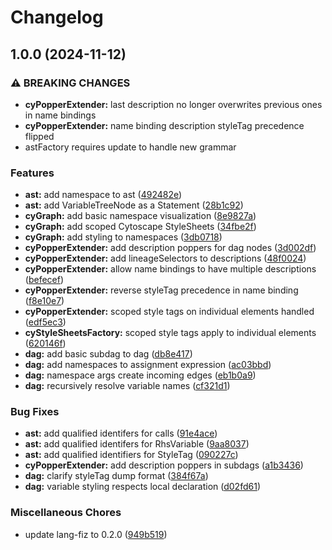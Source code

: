 # Changelog

## 1.0.0 (2024-11-12)


### ⚠ BREAKING CHANGES

* **cyPopperExtender:** last description no longer overwrites previous ones in name bindings
* **cyPopperExtender:** name binding description styleTag precedence flipped
* astFactory requires update to handle new grammar

### Features

* **ast:** add namespace to ast ([492482e](https://github.com/formulavize/formulavize/commit/492482e66fb4a34adcc58fdf96efa1a67074a84e))
* **ast:** add VariableTreeNode as a Statement ([28b1c92](https://github.com/formulavize/formulavize/commit/28b1c92409d45976cb273f20277688a138683795))
* **cyGraph:** add basic namespace visualization ([8e9827a](https://github.com/formulavize/formulavize/commit/8e9827a527828950b6ecf6b13be8c387d1f88d6d))
* **cyGraph:** add scoped Cytoscape StyleSheets ([34fbe2f](https://github.com/formulavize/formulavize/commit/34fbe2f7a8bea721dc05387b31eb0ac1ed555b48))
* **cyGraph:** add styling to namespaces ([3db0718](https://github.com/formulavize/formulavize/commit/3db0718543a84fd22b1d4122b47df5c128de63d9))
* **cyPopperExtender:** add description poppers for dag nodes ([3d002df](https://github.com/formulavize/formulavize/commit/3d002df5d5ed128a73a3c8b4c78ceeb4591e3f56))
* **cyPopperExtender:** add lineageSelectors to descriptions ([48f0024](https://github.com/formulavize/formulavize/commit/48f002458f4b971e82fef638cc01b07efc51ca80))
* **cyPopperExtender:** allow name bindings to have multiple descriptions ([befecef](https://github.com/formulavize/formulavize/commit/befecef232f095dae399fa2be8713bf772c84c9b))
* **cyPopperExtender:** reverse styleTag precedence in name binding ([f8e10e7](https://github.com/formulavize/formulavize/commit/f8e10e7f17beb169e9b1fea7adf21f005619b98b))
* **cyPopperExtender:** scoped style tags on individual elements handled ([edf5ec3](https://github.com/formulavize/formulavize/commit/edf5ec36ce201d8c874d402a7b617990b989e416))
* **cyStyleSheetsFactory:** scoped style tags apply to individual elements ([620146f](https://github.com/formulavize/formulavize/commit/620146f3f4f90d53ca43518c616977188bbbbab7))
* **dag:** add basic subdag to dag ([db8e417](https://github.com/formulavize/formulavize/commit/db8e4170f02d02e2de7afbd0158ace98ef3b990c))
* **dag:** add namespaces to assignment expression ([ac03bbd](https://github.com/formulavize/formulavize/commit/ac03bbdbd8675e9c2fbd34bc5b459c5b06632154))
* **dag:** namespace args create incoming edges ([eb1b0a9](https://github.com/formulavize/formulavize/commit/eb1b0a963425222f80d7d12161dcd49d43e84b82))
* **dag:** recursively resolve variable names ([cf321d1](https://github.com/formulavize/formulavize/commit/cf321d1b68df7f76565e69f92e4aafae632ab09f))


### Bug Fixes

* **ast:** add qualified identifers for calls ([91e4ace](https://github.com/formulavize/formulavize/commit/91e4aced9feb4032374006279fdb116084e64828))
* **ast:** add qualified identifers for RhsVariable ([9aa8037](https://github.com/formulavize/formulavize/commit/9aa80376770ca1db22564e30fca7b7c3c886b1f3))
* **ast:** add qualified identifiers for StyleTag ([090227c](https://github.com/formulavize/formulavize/commit/090227c39ebc8a0243bbf501994e6c8578cbf98f))
* **cyPopperExtender:** add description poppers in subdags ([a1b3436](https://github.com/formulavize/formulavize/commit/a1b34363638582de1f606e5755810a717a22cca1))
* **dag:** clarify styleTag dump format ([384f67a](https://github.com/formulavize/formulavize/commit/384f67aeec476b4d37973f417fcfdb13cfd6d327))
* **dag:** variable styling respects local declaration ([d02fd61](https://github.com/formulavize/formulavize/commit/d02fd61600f9d895dcae01b7dfac64a64db5c45a))


### Miscellaneous Chores

* update lang-fiz to 0.2.0 ([949b519](https://github.com/formulavize/formulavize/commit/949b519678d816728712ee1d2c9e2c822d9c4d67))
